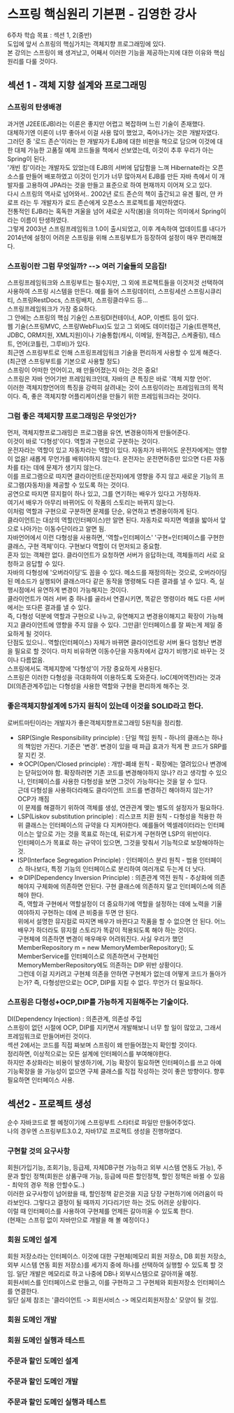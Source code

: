 # 스프링 핵심원리 기본편 - 김영한 강사  

6주차 학습 목표 : 섹션 1, 2(중반)  
도입에 앞서 스프링의 핵심가치는 객체지향 프로그래밍에 있다.  
본 강의는 스프링이 왜 생겨났고, 어째서 이러한 기능을 제공하는지에 대한 이유와 핵심원리를 다룰 것이다.   


## 섹션 1 - 객체 지향 설계와 프로그래밍  

### 스프링의 탄생배경  
과거엔 J2EE(EJB)라는 이론은 좋지만 어렵고 복잡하며 느린 기술이 존재했다.  
대체하기엔 이론이 너무 좋아서 이걸 사용 많이 했었고, 죽어나가는 것은 개발자였다.  
그러던 중 '로드 존슨'이라는 한 개발자가 EJB에 대한 비판을 책으로 담으며 이것에 대한 대체 가능한 고품질 예제 코드들을 책에서 선보였는데, 이것이 추후 우리가 아는 Spring이 된다.  
'개빈 킹'이라는 개발자도 있었는데 EJB의 서버에 답답함을 느껴 Hibernate라는 오픈소스를 만들어 배포하였고 이것이 인기가 너무 많아져서 EJB를 만든 자바 측에서 이 개발자를 고용하여 JPA라는 것을 만들고 표준으로 하여 현재까지 이어져 오고 있다.  
다시 스프링의 역사로 넘어와서.. 2002년 로드 존슨의 책이 출간되고 유겐 휠러, 얀 카로프 라는 두 개발자가 로드 존슨에게 오픈소스 프로젝트를 제안하였다.  
전통적인 EJB라는 혹독한 겨울을 넘어 새로운 시작(봄)을 의미하는 의미에서 Spring이라는 이름이 탄생하였다.  
그렇게 2003년 스프링프레임워크 1.0이 출시되었고, 이후 계속하여 업데이트를 내다가 2014년에 설정이 어려운 스프링을 위해 스프링부트가 등장하여 설정이 매우 편리해졌다.  

### 스프링이란 그럼 무엇일까? --> 여러 기술들의 모음집!  
스프링프레임워크와 스프링부트는 필수지만, 그 외에 프로젝트들을 이것저것 선택하여 사용하여 스프링 시스템을 만든다. 예를 들어 스프링데이터, 스프링세션 스프링시큐리티, 스프링RestDocs, 스프링배치, 스프링클라우드 등...  
스프링프레임워크가 가장 중요하다.  
그 안에는 스프링의 핵심 기술인 스프링DI컨테이너, AOP, 이벤트 등이 있다.  
웹 기술(스프링MVC, 스프링WebFlux)도 있고 그 외에도 데이터접근 기술(트랜잭션, JDBC, ORM지원, XML지원)이나 기술통합(캐시, 이메일, 원격접근, 스케줄링), 테스트, 언어(코틀린, 그루비)가 있다.  
최근엔 스프링부트로 인해 스프링프레임워크 기술을 편리하게 사용할 수 있게 해준다. (최근엔 스프링부트를 기본으로 사용할 정도)  
스프링이 어떠한 언어이고, 왜 만들어졌는지 아는 것은 중요!  
스프링은 자바 언어기반 프레임워크인데, 자바의 큰 특징은 바로 '객체 지향 언어'.  
이러한 객체지향언어의 특징을 강력히 살려내는 것이 스프링이라는 프레임워크의 목적이다. 즉, 좋은 객체지향 어플리케이션을 만들기 위한 프레임워크라는 것이다.  

### 그럼 좋은 객체지향 프로그래밍은 무엇인가?  
먼저, 객체지향프로그래밍은 프로그램을 유연, 변경용이하게 만들어준다.  
이것이 바로 '다형성'이다. 역할과 구현으로 구분하는 것이다.  
운전자라는 역할이 있고 자동차라는 역할이 있다. 자동차가 바뀌어도 운전자에게는 영향이 없음! 새롭게 무언가를 배워야하지 않는다. 운전자는 운전면허증만 있으면 다른 자동차를 타는 데에 문제가 생기지 않는다.  
이를 프로그램으로 따지면 클라이언트(운전자)에게 영향을 주지 않고 새로운 기능의 프로그램(자동차)을 제공할 수 있도록 하는 것이다.  
공연으로 따지면 뮤지컬이 하나 있고, 그를 연기하는 배우가 있다고 가정하자.  
여기서 배우가 아무리 바뀌어도 이 작품의 스토리는 바뀌지 않는다.  
이처럼 역할과 구현으로 구분하면 문제를 단순, 유연하고 변경용이하게 된다.  
클라이언트는 대상의 역할(인터페이스)만 알면 된다. 자동차로 따지면 엑셀을 밟아서 앞으로 나아가는 이동수단이라고 알면 됨.  
자바언어에서 이런 다형성을 사용하면, '역할=인터페이스' '구현=인터페이스를 구현한 클래스, 구현 객체'이다. 구현보다 역할이 더 먼저되고 중요함.  
혼자 있는 객체란 없다. 클라이언트가 요청하면 서버가 응답하는데, 객체들끼리 서로 요청하고 응답할 수 있다.  
자바의 다형성에 '오버라이딩'도 꼽을 수 있다. 메소드를 재정의하는 것으로, 오버라이딩된 메소드가 실행되어 클래스마다 같은 동작을 명령해도 다른 결과를 낼 수 있다. 즉, 실행시점에서 유연하게 변경이 가능해지는 것이다.  
클라이언트가 여러 서버 중 하나를 골라서 연결시키면, 똑같은 명령이라 해도 다른 서버에서는 또다른 결과를 낼 수 있다.  
즉, 다형성 덕분에 역할과 구현으로 나누고, 유연해지고 변경용이해지고 확장이 가능해지고 클라이언트에 영향을 주지 않을 수 있다. 그만큼! 인터페이스를 잘 짜는게 제일 중요하게 될 것이다.  
단점도 있으니.. 역할(인터페이스) 자체가 바뀌면 클라이언트랑 서버 둘다 엄청난 변경을 필요로 할 것이다. 마치 비유하면 이동수단을 자동차에서 갑자기 비행기로 바꾸는 것이나 다름없음.  
스프링에서도 객체지향에 '다형성'이 가장 중요하게 사용된다.  
스프링은 이러한 다형성을 극대화하여 이용하도록 도와준다. IoC(제어역전)라는 것과 DI(의존관계주입)는 다형성을 사용한 역할와 구현을 편리하게 해주는 것.  

### 좋은객체지향설계에 5가지 원칙이 있는데 이것을 SOLID라고 한다.  
로버트마틴이라는 개발자가 좋은객체지향프로그래밍 5원칙을 정리함.  
- SRP(Single Responsibility principle) : 단일 책임 원칙 - 하나의 클래스는 하나의 책임만 가진다. 기준은 '변경'. 변경이 있을 때 파급 효과가 적게 짠 코드가 SRP를 잘 지킨 것.  
- ☆OCP(Open/Closed principle) : 개방-폐쇄 원칙 - 확장에는 열려있으나 변경에는 닫혀있어야 함. 확장하려면 기존 코드를 변경해야하지 않나? 라고 생각할 수 있으나, 인터페이스를 사용한 다형성을 보면 그것이 가능하다는 것을 알 수 있다.  
근데 다형성을 사용하더라해도 클라이언트 코드를 변경하긴 해야하지 않는가? OCP가 깨짐  
이 문제를 해결하기 위하여 객체를 생성, 연관관계 맺는 별도의 설정자가 필요하다.  
- LSP(Liskov substitution principle) : 리스코프 치환 원칙 - 다형성을 적용한 하위 클래스는 인터페이스의 규약을 다 지켜야한다. 예를들어 엑셀레이터라는 인터페이스는 앞으로 가는 것을 목표로 하는데, 뒤로가게 구현하면 LSP의 위반이다.  
인터페이스가 목표로 하는 규약이 있으면, 그것을 맞춰서 기능적으로 보장해야하는 것.  
- ISP(Interface Segregation Principle) : 인터페이스 분리 원칙 - 범용 인터페이스 하나보다, 특정 기능의 인터페이스로 분리하여 여러개로 두는게 더 낫다.  
- ☆DIP(Dependency Inversion Principle) : 의존관계 역전 원칙 - 추상화에 의존해야지 구체화에 의존하면 안된다. 구현 클래스에 의존하지 말고 인터페이스에 의존해야 한다.  
즉, 역할과 구현에서 역할설정이 더 중요하기에 역할을 설정하는 데에 노력을 기울여야하지 구현하는 데에 큰 비중을 두면 안 된다.  
위에서 설명한 뮤지컬로 따지면 배우가 바뀐다고 작품을 할 수 없으면 안 된다. 어느 배우가 하더라도 뮤지컬 스토리가 똑같이 적용되도록 해야 하는 것이다.  
구현체에 의존하면 변경이 매우매우 어려워진다. 사실 우리가 했던 MemberRepository m = new MemoryMemberRepository(); 도 MemberService를 인터페이스로 의존하면서 구현체인 MemoryMemberRepository에도 의존하는 DIP 위반 상황이다.  
그런데 이걸 지키려고 구현체 의존을 안하면 구현체가 없는데 어떻게 코드가 돌아가는가? 즉, 다형성만으로는 OCP, DIP를 지킬 수 없다. 무언가 더 필요하다.  

### 스프링은 다형성+OCP,DIP를 가능하게 지원해주는 기술이다.  
DI(Dependency Injection) : 의존관계, 의존성 주입  
스프링이 없던 시절에 OCP, DIP를 지키면서 개발해보니 너무 할 일이 많았고, 그래서 프레임워크로 만들어버린 것이다.  
섹션 2에서는 코드를 직접 짜보며 스프링이 왜 만들어졌는지 확인할 것이다.  
정리하면, 이상적으로는 모든 설계에 인터페이스를 부여해야한다.  
하지만 추상화라는 비용이 발생하기에, 기능 확장이 필요하면 인터페이스를 쓰고 아예 기능확장을 쓸 가능성이 없으면 구체 클래스를 직접 작성하는 것이 좋은 방향이다. 향후 필요하면 인터페이스 사용.  


## 섹션2 - 프로젝트 생성  
순수 자바코드로 짤 예정이기에 스프링부트 스타터로 파일만 만들어주었다.  
나의 경우엔 스프링부트3.0.2, 자바17로 프로젝트 생성을 진행하였다.  

### 구현할 것의 요구사항  
회원(가입기능, 조회기능, 등급제, 자체DB구현 가능하고 외부 시스템 연동도 가능), 주문과 할인 정책(회원은 상품구매 가능, 등급에 따른 할인정책, 할인 정책은 바뀔 수 있음 - 최악의 경우 적용 안할수도..)  
이러한 요구사항이 넘어왔을 때, 할인정책 같은것을 지금 당장 구현하기에 어려움이 따라보인다. 그렇다고 결정이 될 때까지 기다리기만 하는 것도 어려운 상황이다.  
이럴 때 인터페이스를 사용하여 구현체를 언제든 갈아끼울 수 있도록 한다.  
(현재는 스프링 없이 자바만으로 개발을 해 볼 예정이다.)  

### 회원 도메인 설계     
회원 저장소라는 인터페이스. 이것에 대한 구현체(메모리 회원 저장소, DB 회원 저장소, 외부 시스템 연동 회원 저장소)를 세가지 중에 하나를 선택하여 실행할 수 있도록 할 것임. 일단 개발은 메모리로 하고 나중에 DB나 외부시스템으로 갈아끼울 예정.  
회원서비스를 인터페이스로 만들고, 이를 구현하고 그 구현체와 회원저장소 인터페이스를 연결한다.  
일단 실제 참조는 '클라이언트 -> 회원서비스 -> 메모리회원저장소' 모양이 될 것임.  

### 회원 도메인 개발  


### 회원 도메인 실행과 테스트  

### 주문과 할인 도메인 설계  

### 주문과 할인 도메인 개발  

### 주문과 할인 도메인 실행과 테스트  

